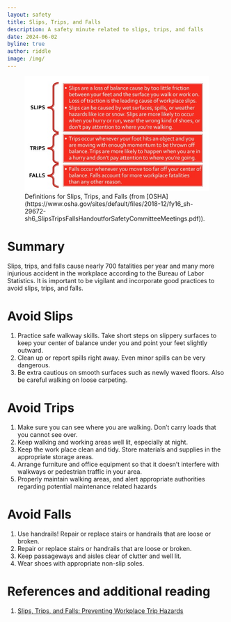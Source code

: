 ```yaml
---
layout: safety
title: Slips, Trips, and Falls
description: A safety minute related to slips, trips, and falls
date: 2024-06-02
byline: true
author: riddle
image: /img/
---
```


<div class="row">
<div class="col-md-8" markdown="1">

<figure class="figure float-end w-25">
<a href="/img/slips-trips-falls.jpg">
<img class="figure-img img-fluid rounded" src="/img/slips-trips-falls.jpg"
alt="Definitions of Slips, Trips, and Falls"/></a> 
<figcaption class="figure-caption" markdown="1"> Definitions for Slips, Trips,
and Falls (from
[OSHA](https://www.osha.gov/sites/default/files/2018-12/fy16_sh-29672-sh6_SlipsTripsFallsHandoutforSafetyCommitteeMeetings.pdf)).
</figcaption>
</figure>

# Summary

Slips, trips, and falls cause nearly 700 fatalities per year and many more
injurious accident in the workplace according to the Bureau of Labor Statistics.
It is important to be vigilant and incorporate good practices to avoid slips,
trips, and falls.

# Avoid Slips

1. Practice safe walkway skills. Take short steps on slippery surfaces to keep
   your center of balance under you and point your feet slightly outward.
2. Clean up or report spills right away. Even minor spills can be very dangerous.
3. Be extra cautious on smooth surfaces such as newly waxed floors. Also be
   careful walking on loose carpeting.

# Avoid Trips

1. Make sure you can see where you are walking. Don’t carry loads that you cannot see over.
2. Keep walking and working areas well lit, especially at night.
3. Keep the work place clean and tidy. Store materials and supplies in the appropriate storage areas.
4. Arrange furniture and office equipment so that it doesn’t interfere with walkways or pedestrian traffic in your area.
5. Properly maintain walking areas, and alert appropriate authorities regarding potential maintenance related hazards

# Avoid Falls

1. Use handrails! Repair or replace stairs or handrails that are loose or broken.
2. Repair or replace stairs or handrails that are loose or broken.
3. Keep passageways and aisles clear of clutter and well lit.
4. Wear shoes with appropriate non-slip soles.

# References and additional reading

1. [Slips, Trips, and Falls: Preventing Workplace Trip Hazards](https://www.osha.com/blog/slips-trips-falls-prevention)

</div>
</div>
